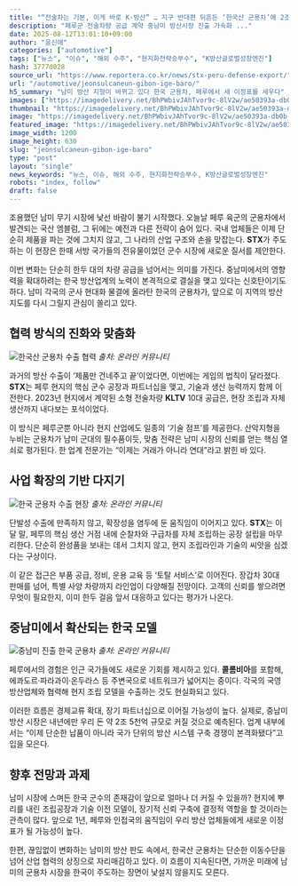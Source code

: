 ```yaml
---
title: "“전술차는 기본, 이게 바로 K-방산” … 지구 반대편 뒤흔든 ‘한국산 군용차’에 2조 시장 ‘활짝’"
description: "페루군 전술차량 공급 계약 중남미 방산시장 진출 가속화 ..."
date: 2025-08-12T13:01:10+09:00
author: "윤신애"
categories: ["automotive"]
tags: ["뉴스", "이슈", "해외 수주", "현지화전략승부수", "K방산글로벌성장엔진"]
hash: 3777d028
source_url: "https://www.reportera.co.kr/news/stx-peru-defense-export/"
url: "/automotive/jeonsulcaneun-gibon-ige-baro/"
h5_summary: "남미 방산 지형이 바뀌고 있다 한국 군용차, 페루에서 새 이정표를 세우다"
images: ["https://imagedelivery.net/BhPWbivJAhTvor9c-8lV2w/ae50393a-db0b-4e3c-8b1a-72d79b780b00/public", "https://imagedelivery.net/BhPWbivJAhTvor9c-8lV2w/f4925f52-8f54-4a8a-dddb-687ca5922200/public", "https://imagedelivery.net/BhPWbivJAhTvor9c-8lV2w/cc75e52c-ae88-428d-cd40-cb1037521a00/public", "https://imagedelivery.net/BhPWbivJAhTvor9c-8lV2w/c92e4630-0b7e-43cd-05bb-4835d9d34900/public"]
thumbnail: "https://imagedelivery.net/BhPWbivJAhTvor9c-8lV2w/ae50393a-db0b-4e3c-8b1a-72d79b780b00/public"
image: "https://imagedelivery.net/BhPWbivJAhTvor9c-8lV2w/ae50393a-db0b-4e3c-8b1a-72d79b780b00/public"
featured_image: "https://imagedelivery.net/BhPWbivJAhTvor9c-8lV2w/ae50393a-db0b-4e3c-8b1a-72d79b780b00/public"
image_width: 1200
image_height: 630
slug: "jeonsulcaneun-gibon-ige-baro"
type: "post"
layout: "single"
news_keywords: "뉴스, 이슈, 해외 수주, 현지화전략승부수, K방산글로벌성장엔진"
robots: "index, follow"
draft: false
---
```


조용했던 남미 무기 시장에 낯선 바람이 불기 시작했다. 오늘날 페루 육군의 군용차에서 발견되는 국산 엠블럼, 그 뒤에는 예전과 다른 전략이 숨어 있다. 국내 업체들은 이제 단순히 제품을 파는 것에 그치지 않고, 그 나라의 산업 구조와 손을 맞잡는다. **STX**가 주도하는 이 현장은 한때 서방 국가들의 전유물이었던 군수 시장에 새로운 질서를 제안한다.

이번 변화는 단순히 한두 대의 차량 공급을 넘어서는 의미를 가진다. 중남미에서의 영향력을 확대하려는 한국 방산업계의 노력이 본격적으로 결실을 맺고 있다는 신호탄이기도 하다. 남미 각국의 군사 현대화 물결에 올라탄 한국의 군용차가, 앞으로 이 지역의 방산 지도를 다시 그릴지 관심이 쏠리고 있다.

## 협력 방식의 진화와 맞춤화

![한국산 군용차 수출 협력](https://imagedelivery.net/BhPWbivJAhTvor9c-8lV2w/f4925f52-8f54-4a8a-dddb-687ca5922200/public)
*출처: 온라인 커뮤니티*


과거의 방산 수출이 ‘제품만 건네주고 끝’이었다면, 이번에는 게임의 법칙이 달라졌다. **STX**는 페루 현지의 핵심 군수 공장과 파트너십을 맺고, 기술과 생산 능력까지 함께 이전한다. 2023년 현지에서 계약된 소형 전술차량 **KLTV** 10대 공급은, 현장 조립과 자체 생산까지 내다보는 포석이었다.

이 방식은 페루군뿐 아니라 현지 산업에도 일종의 ‘기술 점프’를 제공한다. 산악지형을 누비는 군용차가 남미 군대의 필수품이듯, 맞춤 전략은 남미 시장의 신뢰를 얻는 핵심 열쇠로 평가된다. 한 업계 전문가는 “이제는 거래가 아니라 연대”라고 밝힌 바 있다.

## 사업 확장의 기반 다지기

![한국 군용차 수출 현장](https://imagedelivery.net/BhPWbivJAhTvor9c-8lV2w/cc75e52c-ae88-428d-cd40-cb1037521a00/public)
*출처: 온라인 커뮤니티*


단발성 수출에 만족하지 않고, 확장성을 염두에 둔 움직임이 이어지고 있다. **STX**는 이달 말, 페루의 핵심 생산 거점 내에 순찰차와 구급차를 자체 조립하는 공장 설립을 마무리한다. 단순히 완성품을 보내는 데서 그치지 않고, 현지 조립라인과 기술의 씨앗을 심겠다는 구상이다.

이 같은 접근은 부품 공급, 정비, 운용 교육 등 ‘토탈 서비스’로 이어진다. 장갑차 30대 판매를 넘어, 특별 사양 차량까지 라인업이 다양해질 전망이다. 고객의 신뢰를 쌓으려면 무엇이 필요한지, 이미 한두 걸음 앞서 대응하고 있다는 평가가 나온다.

## 중남미에서 확산되는 한국 모델

![중남미 진출 한국 군용차](https://imagedelivery.net/BhPWbivJAhTvor9c-8lV2w/c92e4630-0b7e-43cd-05bb-4835d9d34900/public)
*출처: 온라인 커뮤니티*


페루에서의 경험은 인근 국가들에도 새로운 기회를 제시하고 있다. **콜롬비아**를 포함해, 에콰도르·파라과이·온두라스 등 주변국으로 네트워크가 넓어지는 중이다. 각국의 국영 방산업체와 협력해 현지 조립 모델을 수출하는 것도 현실화되고 있다.

이러한 흐름은 경제교류 확대, 장기 파트너십으로 이어질 가능성이 높다. 실제로, 중남미 방산 시장은 내년에만 우리 돈 약 2조 5천억 규모로 커질 것으로 예측된다. 업계 내부에서는 “이제 단순한 납품이 아니라 국가 단위의 방산 시스템 구축 경쟁이 본격화됐다”고 입을 모은다.

## 향후 전망과 과제

남미 시장에 스며든 한국 군수의 존재감이 앞으로 얼마나 더 커질 수 있을까? 현지에 뿌리를 내린 조립공장과 기술 이전 모델이, 장기적 신뢰 구축에 결정적 역할을 할 것이라는 관측이 많다. 앞으로 1년, 페루와 인접국의 움직임이 우리 방산 업체들에게 새로운 이정표가 될 가능성이 높다.

한편, 끊임없이 변화하는 남미의 방산 판도 속에서, 한국산 군용차는 단순한 이동수단을 넘어 산업 협력의 상징으로 자리매김하고 있다. 이 흐름이 지속된다면, 가까운 미래에 남미의 군용차 시장을 한국이 주도하는 장면이 낯설지 않을지도 모른다.
